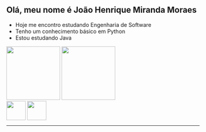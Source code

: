  ## **Olá, meu nome é João Henrique Miranda Moraes**
 - Hoje me encontro estudando Engenharia de Software
 - Tenho um conhecimento básico em Python
 - Estou estudando Java

<div style= display: inline>
  <img height=140em src="https://github-readme-stats.vercel.app/api?username=jhenrmm&show_icons=true&theme=dark#gh-dark-mode-only)](https://github.com/anuraghazra/github-readme-stats#gh-dark-mode-only">
  <img height=140em src="https://github-readme-stats.vercel.app/api/top-langs/?username=jhenrmm&layout=compact&theme=dark#gh-dark-mode-only">
</div>
<div style="display: inline_block">
  <img align=center height=50px src="https://cdn.jsdelivr.net/gh/devicons/devicon@latest/icons/java/java-original.svg" />
  <img align=center height=50px src="https://cdn.jsdelivr.net/gh/devicons/devicon@latest/icons/python/python-original.svg" />
</div>

---
          
